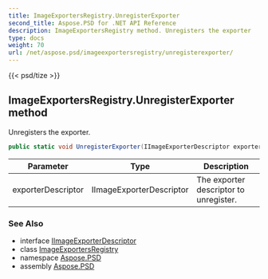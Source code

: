 ```yaml
---
title: ImageExportersRegistry.UnregisterExporter
second_title: Aspose.PSD for .NET API Reference
description: ImageExportersRegistry method. Unregisters the exporter
type: docs
weight: 70
url: /net/aspose.psd/imageexportersregistry/unregisterexporter/
---
```

{{< psd/tize >}}
## ImageExportersRegistry.UnregisterExporter method

Unregisters the exporter.

```csharp
public static void UnregisterExporter(IImageExporterDescriptor exporterDescriptor)
```

| Parameter | Type | Description |
| --- | --- | --- |
| exporterDescriptor | IImageExporterDescriptor | The exporter descriptor to unregister. |

### See Also

* interface [IImageExporterDescriptor](../../iimageexporterdescriptor/)
* class [ImageExportersRegistry](../)
* namespace [Aspose.PSD](../../../aspose.psd/)
* assembly [Aspose.PSD](../../../)


